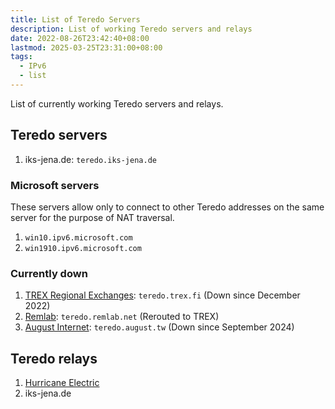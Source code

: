 ```yaml
---
title: List of Teredo Servers
description: List of working Teredo servers and relays
date: 2022-08-26T23:42:40+08:00
lastmod: 2025-03-25T23:31:00+08:00
tags:
  - IPv6
  - list
---
```

List of currently working Teredo servers and relays.

## Teredo servers
1. iks-jena.de: `teredo.iks-jena.de`

### Microsoft servers
These servers allow only to connect to other Teredo addresses on the same server for the purpose of NAT traversal.

1. `win10.ipv6.microsoft.com`
2. `win1910.ipv6.microsoft.com`

### Currently down
1. [TREX Regional Exchanges](https://www.trex.fi/service/teredo.html): `teredo.trex.fi` (Down since December 2022)
2. [Remlab](https://www.remlab.net/miredo/): `teredo.remlab.net` (Rerouted to TREX)
3. [August Internet](https://bgp.co/about): `teredo.august.tw` (Down since September 2024)

## Teredo relays
1. [Hurricane Electric](https://he.net)
2. iks-jena.de